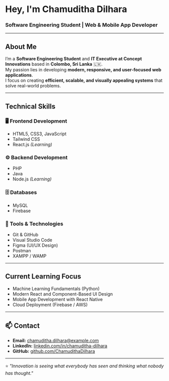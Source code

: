 #  Hey, I'm Chamuditha Dilhara

###  Software Engineering Student | Web & Mobile App Developer

---

## About Me  
I’m a **Software Engineering Student** and **IT Executive at Concept Innovations** based in **Colombo, Sri Lanka** 🇱🇰.  
My passion lies in developing **modern, responsive, and user-focused web applications**.  
I focus on creating **efficient, scalable, and visually appealing systems** that solve real-world problems.  

---

##  Technical Skills  

### 🖥️ Frontend Development  
- HTML5, CSS3, JavaScript  
- Tailwind CSS  
- React.js *(Learning)*  

### ⚙️ Backend Development  
- PHP  
- Java  
- Node.js *(Learning)*  

### 🗄️ Databases  
- MySQL  
- Firebase  

### 🧩 Tools & Technologies  
- Git & GitHub  
- Visual Studio Code  
- Figma (UI/UX Design)  
- Postman  
- XAMPP / WAMP  

---



##  Current Learning Focus  
- Machine Learning Fundamentals (Python)  
- Modern React and Component-Based UI Design  
- Mobile App Development with React Native  
- Cloud Deployment (Firebase / AWS)  

---





## 📫 Contact  

- **Email:** chamuditha.dilhara@example.com  
- **LinkedIn:** [linkedin.com/in/chamuditha-dilhara](#)  
- **GitHub:** [github.com/ChamudithaDilhara](#)

---

⭐ *"Innovation is seeing what everybody has seen and thinking what nobody has thought."*    
